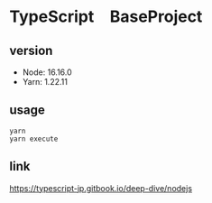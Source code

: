 # TypeScript　BaseProject

## version
- Node: 16.16.0
- Yarn: 1.22.11

## usage
```
yarn
yarn execute
```

## link
https://typescript-jp.gitbook.io/deep-dive/nodejs
